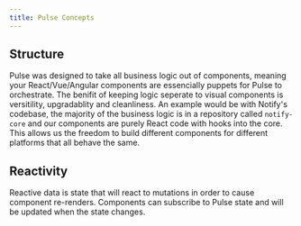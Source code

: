 ```yaml
---
title: Pulse Concepts
---
```


## Structure

Pulse was designed to take all business logic out of components, meaning your React/Vue/Angular components are essencially puppets for Pulse to orchestrate. The benifit of keeping logic seperate to visual components is versitility, upgradablity and cleanliness. An example would be with Notify's codebase, the majority of the business logic is in a repository called `notify-core` and our components are purely React code with hooks into the core. This allows us the freedom to build different components for different platforms that all behave the same.

## Reactivity

Reactive data is state that will react to mutations in order to cause component re-renders. Components can subscribe to Pulse state and will be updated when the state changes.

